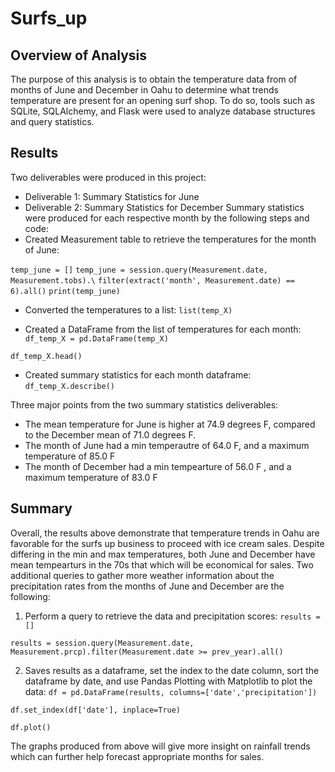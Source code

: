 # Surfs_up
## Overview of Analysis

The purpose of this analysis is to obtain the temperature data from of months of June and December in Oahu to determine what trends temperature are present for an opening surf shop. To do so, tools such as SQLite, SQLAlchemy, and Flask were used to analyze database structures and query statistics. 

## Results 

Two deliverables were produced in this project: 
- Deliverable 1: Summary Statistics for June
- Deliverable 2: Summary Statistics for December
Summary statistics were produced for each respective month by the following steps and code: 
- Created Measurement table to retrieve the temperatures for the month of June:

`temp_june = []`
`temp_june = session.query(Measurement.date, Measurement.tobs).\`
`filter(extract('month', Measurement.date) == 6).all()`
`print(temp_june)`

- Converted the  temperatures to a list:
`list(temp_X)`

- Created a DataFrame from the list of temperatures for each month: 
`df_temp_X = pd.DataFrame(temp_X)`

`df_temp_X.head()`

- Created summary statistics for each month dataframe:
`df_temp_X.describe()`

Three major points from the two summary statistics deliverables: 
- The mean temperature for June is higher at 74.9 degrees F, compared to the December mean of 71.0 degrees F. 
- The month of June had a min temperautre of 64.0 F, and a maximum temperature of 85.0 F
- The month of December had a min tempearture of 56.0 F , and a maximum temperature of 83.0 F

## Summary
Overall, the results above demonstrate that temperature trends in Oahu are favorable for the surfs up business to proceed with ice cream sales. Despite differing in the min and max temperatures, both June and December have mean tempearturs in the 70s that which will be economical for sales. Two additional queries to gather more weather information about the precipitation rates from the months of June and December are the following: 
1. Perform a query to retrieve the data and precipitation scores: 
`results = []`

`results = session.query(Measurement.date, Measurement.prcp).filter(Measurement.date >= prev_year).all()`

2. Saves results as a dataframe, set the index to the date column, sort the dataframe by date, and use Pandas Plotting with Matplotlib to plot the data: 
`df = pd.DataFrame(results, columns=['date','precipitation'])`

`df.set_index(df['date'], inplace=True)`

`df.plot()`

The graphs produced from above will give more insight on rainfall trends which can further help forecast appropriate months for sales. 
